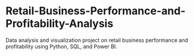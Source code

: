 # Retail-Business-Performance-and-Profitability-Analysis
Data analysis and visualization project on retail business performance and profitability using Python, SQL, and Power BI.
